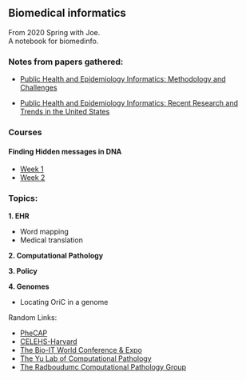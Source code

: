 ## Biomedical informatics

From 2020 Spring with Joe.\
A notebook for biomedinfo. 

### Notes from papers gathered:
- [Public Health and Epidemiology Informatics: Methodology and Challenges](data/PublicHealthandEpidemiologyInformatics.html)

- [Public Health and Epidemiology Informatics: Recent Research and Trends in the United States](data/Public%20Health%20and%20Epidemiology%20Informatics_%20Recent%20Research%20and%20Trends%20in%20the%20United%20States/PublicHealthandEpidemiologyInformaticsRecentR.html)

### Courses
#### Finding Hidden messages in DNA
- [Week 1](course/Finding%20Hidden%20Messages%20in%20DNA/Week1/w1.html)
- [Week 2](course/Finding%20Hidden%20Messages%20in%20DNA/Week2/w2.html)
### Topics:

**1. EHR**
- Word mapping
- Medical translation

**2. Computational Pathology**

**3. Policy**

**4. Genomes**
- Locating OriC in a genome 



Random Links:
- [PheCAP](https://celehs.github.io/PheCAP/)
- [CELEHS-Harvard](https://celehs.hms.harvard.edu/)
- [The Bio-IT World Conference & Expo](https://www.bio-itworldexpo.com/)
- [The Yu Lab of Computational Pathology](https://khyulab.github.io/)
- [The Radboudumc Computational Pathology Group](https://www.computationalpathologygroup.eu/)
